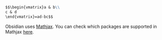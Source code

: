 ```md
$$\begin{vmatrix}a & b\\
c & d
\end{vmatrix}=ad-bc$$
```

<!-- $$\begin{vmatrix}a & b\\
c & d
\end{vmatrix}=ad-bc$$ -->

<!-- You can also do inline math like $e^{2i\pi} = 1$ . -->

Obsidian uses [Mathjax](http://docs.mathjax.org/en/latest/basic/mathjax.html). You can check which packages are supported in Mathjax [here](http://docs.mathjax.org/en/latest/input/tex/extensions/index.html).
